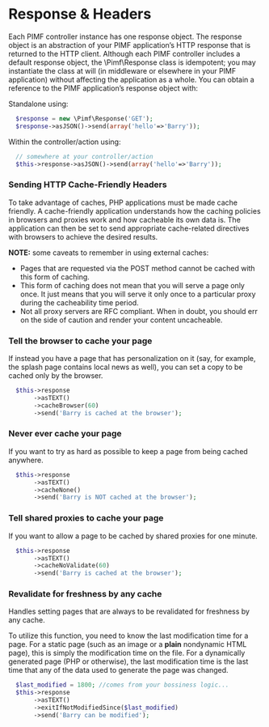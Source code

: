 # Response & Headers

Each PIMF controller instance has one response object. The response object is an abstraction of your PIMF application’s
HTTP response that is returned to the HTTP client. Although each PIMF controller includes a default response object,
the \Pimf\Response class is idempotent; you may instantiate the class at will (in middleware or elsewhere in your
PIMF application) without affecting the application as a whole. You can obtain a reference to the PIMF application’s 
response object with:

Standalone using:

```php
  $response = new \Pimf\Response('GET');
  $response->asJSON()->send(array('hello'=>'Barry'));
```

Within the controller/action using:

```php
  // somewhere at your controller/action
  $this->response->asJSON()->send(array('hello'=>'Barry'));
```

### Sending HTTP Cache-Friendly Headers
To take advantage of caches, PHP applications must be made cache friendly. A cache-friendly application understands how
the caching policies in browsers and proxies work and how cacheable its own data is. The application can then be set to
send appropriate cache-related directives with browsers to achieve the desired results.

**NOTE:** some caveats to remember in using external caches:

- Pages that are requested via the POST method cannot be cached with this form of caching.
- This form of caching does not mean that you will serve a page only once. It just means that you will serve it only once to a particular proxy during the cacheability time period.
- Not all proxy servers are RFC compliant. When in doubt, you should err on the side of caution and render your content uncacheable.

### Tell the browser to cache your page
If instead you have a page that has personalization on it (say, for example, the splash page contains local news as well),
you can set a copy to be cached only by the browser.

```php
  $this->response
       ->asTEXT()
       ->cacheBrowser(60)
       ->send('Barry is cached at the browser');
```
### Never ever cache your page
If you want to try as hard as possible to keep a page from being cached anywhere.

```php
  $this->response
       ->asTEXT()
       ->cacheNone()
       ->send('Barry is NOT cached at the browser');
```

### Tell shared proxies to cache your page
If you want to allow a page to be cached by shared proxies for one minute.

```php
  $this->response
       ->asTEXT()
       ->cacheNoValidate(60)
       ->send('Barry is cached at the browser');
```

### Revalidate for freshness by any cache
Handles setting pages that are always to be revalidated for freshness by any cache.

To utilize this function, you need to know the last modification time for a page. For a static page
(such as an image or a **plain** nondynamic HTML page), this is simply the modification time on the file. For a dynamically
generated page (PHP or otherwise), the last modification time is the last time that any of the data used to generate the
page was changed.

```php
  $last_modified = 1800; //comes from your bossiness logic...
  $this->response
       ->asTEXT()
       ->exitIfNotModifiedSince($last_modified)
       ->send('Barry can be modified');
```

